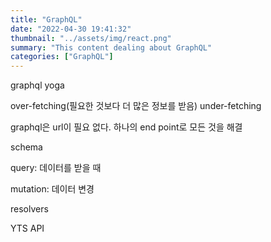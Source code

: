 ```yaml
---
title: "GraphQL"
date: "2022-04-30 19:41:32"
thumbnail: "../assets/img/react.png"
summary: "This content dealing about GraphQL"
categories: ["GraphQL"]
---
```


graphql yoga

over-fetching(필요한 것보다 더 많은 정보를 받음)
under-fetching

graphql은 url이 필요 없다.
하나의 end point로 모든 것을 해결

schema

query: 데이터를 받을 때

mutation: 데이터 변경

resolvers

YTS API
